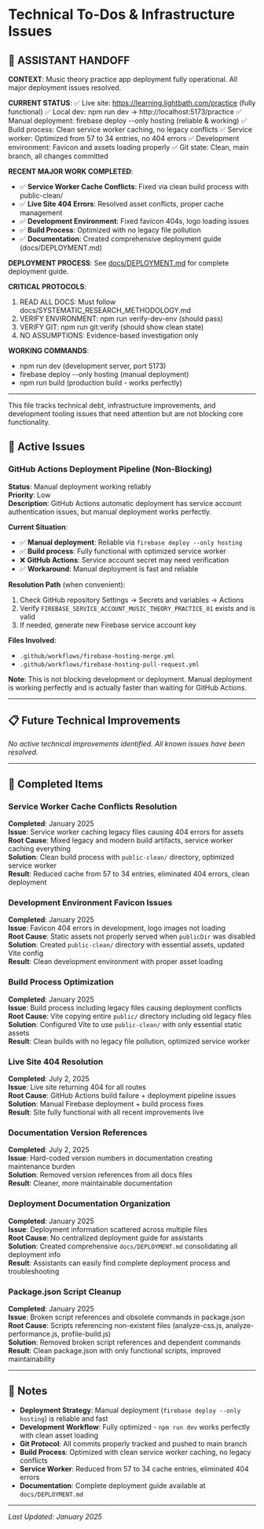 # Technical To-Dos & Infrastructure Issues

## 🎯 ASSISTANT HANDOFF

**CONTEXT**: Music theory practice app deployment fully operational. All major deployment issues resolved.

**CURRENT STATUS**:
✅ Live site: https://learning.lightbath.com/practice (fully functional)
✅ Local dev: npm run dev → http://localhost:5173/practice 
✅ Manual deployment: firebase deploy --only hosting (reliable & working)
✅ Build process: Clean service worker caching, no legacy conflicts
✅ Service worker: Optimized from 57 to 34 entries, no 404 errors
✅ Development environment: Favicon and assets loading properly
✅ Git state: Clean, main branch, all changes committed

**RECENT MAJOR WORK COMPLETED**:
- ✅ **Service Worker Cache Conflicts**: Fixed via clean build process with public-clean/
- ✅ **Live Site 404 Errors**: Resolved asset conflicts, proper cache management
- ✅ **Development Environment**: Fixed favicon 404s, logo loading issues
- ✅ **Build Process**: Optimized with no legacy file pollution
- ✅ **Documentation**: Created comprehensive deployment guide (docs/DEPLOYMENT.md)

**DEPLOYMENT PROCESS**: See [docs/DEPLOYMENT.md](../docs/DEPLOYMENT.md) for complete deployment guide.

**CRITICAL PROTOCOLS**:
1. READ ALL DOCS: Must follow docs/SYSTEMATIC_RESEARCH_METHODOLOGY.md
2. VERIFY ENVIRONMENT: npm run verify-dev-env (should pass)
3. VERIFY GIT: npm run git:verify (should show clean state)
4. NO ASSUMPTIONS: Evidence-based investigation only

**WORKING COMMANDS**:
- npm run dev (development server, port 5173)
- firebase deploy --only hosting (manual deployment)
- npm run build (production build - works perfectly)

---

This file tracks technical debt, infrastructure improvements, and development tooling issues that need attention but are not blocking core functionality.

## 🚨 Active Issues

### GitHub Actions Deployment Pipeline (Non-Blocking)
**Status**: Manual deployment working reliably  
**Priority**: Low  
**Description**: GitHub Actions automatic deployment has service account authentication issues, but manual deployment works perfectly.

**Current Situation**:
- ✅ **Manual deployment**: Reliable via `firebase deploy --only hosting`
- ✅ **Build process**: Fully functional with optimized service worker
- ❌ **GitHub Actions**: Service account secret may need verification
- ✅ **Workaround**: Manual deployment is fast and reliable

**Resolution Path** (when convenient):
1. Check GitHub repository Settings → Secrets and variables → Actions
2. Verify `FIREBASE_SERVICE_ACCOUNT_MUSIC_THEORY_PRACTICE_01` exists and is valid
3. If needed, generate new Firebase service account key

**Files Involved**:
- `.github/workflows/firebase-hosting-merge.yml`
- `.github/workflows/firebase-hosting-pull-request.yml`

**Note**: This is not blocking development or deployment. Manual deployment is working perfectly and is actually faster than waiting for GitHub Actions.

---

## 📋 Future Technical Improvements

*No active technical improvements identified. All known issues have been resolved.*

---

## 🔄 Completed Items

### Service Worker Cache Conflicts Resolution
**Completed**: January 2025  
**Issue**: Service worker caching legacy files causing 404 errors for assets  
**Root Cause**: Mixed legacy and modern build artifacts, service worker caching everything  
**Solution**: Clean build process with `public-clean/` directory, optimized service worker  
**Result**: Reduced cache from 57 to 34 entries, eliminated 404 errors, clean deployment

### Development Environment Favicon Issues
**Completed**: January 2025  
**Issue**: Favicon 404 errors in development, logo images not loading  
**Root Cause**: Static assets not properly served when `publicDir` was disabled  
**Solution**: Created `public-clean/` directory with essential assets, updated Vite config  
**Result**: Clean development environment with proper asset loading

### Build Process Optimization
**Completed**: January 2025  
**Issue**: Build process including legacy files causing deployment conflicts  
**Root Cause**: Vite copying entire `public/` directory including old legacy files  
**Solution**: Configured Vite to use `public-clean/` with only essential static assets  
**Result**: Clean builds with no legacy file pollution, optimized service worker

### Live Site 404 Resolution
**Completed**: July 2, 2025  
**Issue**: Live site returning 404 for all routes  
**Root Cause**: GitHub Actions build failure + deployment pipeline issues  
**Solution**: Manual Firebase deployment + build process fixes  
**Result**: Site fully functional with all recent improvements live

### Documentation Version References
**Completed**: July 2, 2025  
**Issue**: Hard-coded version numbers in documentation creating maintenance burden  
**Solution**: Removed version references from all docs files  
**Result**: Cleaner, more maintainable documentation

### Deployment Documentation Organization
**Completed**: January 2025  
**Issue**: Deployment information scattered across multiple files  
**Root Cause**: No centralized deployment guide for assistants  
**Solution**: Created comprehensive `docs/DEPLOYMENT.md` consolidating all deployment info  
**Result**: Assistants can easily find complete deployment process and troubleshooting

### Package.json Script Cleanup
**Completed**: January 2025  
**Issue**: Broken script references and obsolete commands in package.json  
**Root Cause**: Scripts referencing non-existent files (analyze-css.js, analyze-performance.js, profile-build.js)  
**Solution**: Removed broken script references and dependent commands  
**Result**: Clean package.json with only functional scripts, improved maintainability

---

## 📝 Notes

- **Deployment Strategy**: Manual deployment (`firebase deploy --only hosting`) is reliable and fast
- **Development Workflow**: Fully optimized - `npm run dev` works perfectly with clean asset loading
- **Git Protocol**: All commits properly tracked and pushed to main branch
- **Build Process**: Optimized with clean service worker caching, no legacy conflicts
- **Service Worker**: Reduced from 57 to 34 cache entries, eliminated 404 errors
- **Documentation**: Complete deployment guide available at `docs/DEPLOYMENT.md`

---

*Last Updated: January 2025* 
